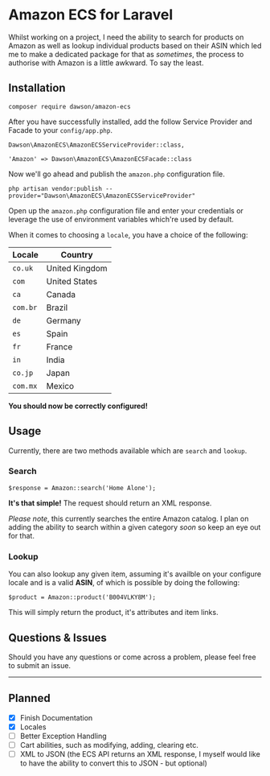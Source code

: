 # Amazon ECS for Laravel

Whilst working on a project, I need the ability to search for products on Amazon as well as lookup individual products based on their ASIN which led me to make a dedicated package for that as *sometimes*, the process to authorise with Amazon is a little awkward. To say the least.

## Installation

```
composer require dawson/amazon-ecs
```

After you have successfully installed, add the follow Service Provider and Facade to your `config/app.php`.

```
Dawson\AmazonECS\AmazonECSServiceProvider::class,
```

```
'Amazon' => Dawson\AmazonECS\AmazonECSFacade::class
```

Now we'll go ahead and publish the `amazon.php` configuration file.

```
php artisan vendor:publish --provider="Dawson\AmazonECS\AmazonECSServiceProvider"
```

Open up the `amazon.php` configuration file and enter your credentials or leverage the use of environment variables which're used by default.

When it comes to choosing a `locale`, you have a choice of the following:

|Locale    |Country           |
|----------|------------------|
|`co.uk`   |United Kingdom    |
|`com`     |United States     |
|`ca`      |Canada            |
|`com.br`  |Brazil            |
|`de`      |Germany           |
|`es`      |Spain             |
|`fr`      |France            |
|`in`      |India             |
|`co.jp`   |Japan             |
|`com.mx`  |Mexico            |

**You should now be correctly configured!**

## Usage

Currently, there are two methods available which are `search` and `lookup`.

### Search

```
$response = Amazon::search('Home Alone');
```

**It's that simple!** The request should return an XML response.


*Please note*, this currently searches the entire Amazon catalog. I plan on adding the ability to search within a given category *soon* so keep an eye out  for that.

### Lookup

You can also lookup any given item, assuming it's availble on your configure locale and is a valid **ASIN**, of which is possible by doing the following:

```
$product = Amazon::product('B004VLKY8M');

```

This will simply return the product, it's attributes and item links.

## Questions & Issues

Should you have any questions or come across a problem, please feel free to submit an issue.

---

## Planned

- [X] Finish Documentation
- [X] Locales
- [ ] Better Exception Handling
- [ ] Cart abilities, such as modifying, adding, clearing etc.
- [ ] XML to JSON (the ECS API returns an XML response, I myself would like to have the ability to convert this to JSON - but optional)